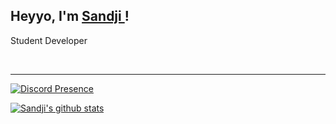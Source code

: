 ## Heyyo, I'm <a href="https://github.com/SandjiGit" target="_blank">Sandji </a>!
Student Developer

<br />

---

[![Discord Presence](https://lanyard.cnrad.dev/api/774641097699098624)](https://discord.com/users/774641097699098624)

[![Sandji's github stats](https://github-readme-stats.vercel.app/api?username=SandjiGit&include_all_commits=true&count_private=true&show_icons=true&line_height=20&title_color=FFFFFF&icon_color=FFFFFF&text_color=FFFFFF&bg_color=0D1117)](https://github.com/anuraghazra/github-readme-stats)
